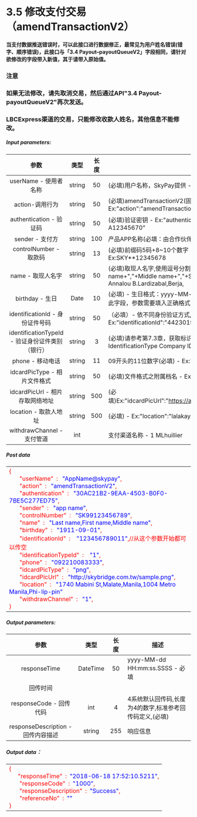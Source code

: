 # 3.5    修改支付交易（amendTransactionV2）
#### 当支付数据推送错误时，可以此接口进行数据修正，最常见为用户姓名错误(错字、顺序错误)，此接口与「3.4 Payout–payoutQueueV2」字段相同，请针对欲修改的字段带入新值，其于请带入原始值。
### 注意
 ### 如果无法修改，请先取消交易，然后通过API"3.4 Payout-payoutQueueV2"再次发送。
### LBCExpress渠道的交易，只能修改收款人姓名，其他信息不能修改。

##### Input parameters:
| 参数                        |    类型     | 长度    |描述|
| :-------------------------: | :-----------: |:-----:|--------------------------------|   
|userName - 使用者名称|string|50|(必填)用户名称，SkyPay提供 - Ex:"userName":"AppName@skypay"|
|action-调用行为|string|50|(必填)amendTransactionV2(固定参数值) - Ex:"action":"amendTransactionV2"|
|authentication  - 验证码|string |50|(必填)验证密钥 - Ex:"authentication":"E1234567-123C-1234-123F-A12345670"|
|sender - 支付方|string|100|产品APP名称(必填：由合作伙伴设计) - Ex:"sender":"APP NAME"|
|controlNumber - 取款码|string|13|(必填)前缀码5码+8~10个数字（前缀码在绑定邮箱中获取） - Ex:SKY**12345678|
|name - 取现人名字|string |50|(必填)取现人名字,使用逗号分割。  - Last name+","+First name+","+Middle name+","+Suffix - Ex:"name":"Lardizabal,Mary Annalou B.Lardizabal,Berja,|
|birthday - 生日|Date|10|(必填) - 生日格式：yyyy-MM-dd - Ex:"birthday":"1991-10-02" -  写入此字段，参数需要填入正确格式|
|identificationId - 身份证件号码|string|50|（必填）- 依不同身份验证方式,持有证件编号 - Ex:"identificationId":"442301922000"|
|identificationTypeId - 验证身份证件类别（银行）|string |3|(必填)请参考第7.3章，获取标识类型 - Ex:IdentificationId IdentificationType Company ID2 Driver’s License|
|phone - 移动电话|string|11|09开头的11位数字(必填)  - Ex:"phone":"09270348095"|
|idcardPicType - 相片文件格式|string|50|(必填)文件格式之附属档名 - Ex:"idcardPicType":"jpg"|
|idcardPicUrl - 相片存取网络地址|string |500|(必填)Ex:"idcardPicUrl":"https://aaa.s3.amazonaws.com/uploadfile/12334"|
|location - 取款人地址|string |500|(必填) - Ex:"location":"lalakay los banos laguna"|
|withdrawChannel - 支付管道|int| |支付渠道名称 - 1 MLhuillier  |

##### Post data
<table color=blue><tr><td white=DarkSeaGreen>
<font color=Red>
{<br>
 &ensp;&ensp;&ensp; "userName"&ensp;: <font color=blue> &ensp;"AppName@skypay"</font>,<br>
  &ensp;&ensp;&ensp;   "action"&ensp;: <font color=blue> &ensp;"amendTransactionV2"</font>,<br>
  &ensp;&ensp;&ensp;   "authentication"&ensp;: <font color=blue> &ensp;"30AC21B2-9EAA-4503-B0F0-7BE5C277ED75"</font>,<br>
  &ensp;&ensp;&ensp;   "sender"&ensp;: <font color=blue> &ensp;"app name"</font>,<br>
  &ensp;&ensp;&ensp;   "controlNumber"&ensp;: <font color=blue> &ensp;"SK99123456789"</font>,<br>
  &ensp;&ensp;&ensp;   "name"&ensp;: <font color=blue> &ensp;"Last name,First name,Middle name"</font>,<br>
  &ensp;&ensp;&ensp;   "birthday"&ensp;: <font color=blue> &ensp;"1911-09-01"</font>,<br>
  &ensp;&ensp;&ensp;   "identificationId"&ensp;: <font color=blue> &ensp; "123456789011"</font>,//从这个参数开始都可以传空<br>
  &ensp;&ensp;&ensp;   "identificationTypeId"&ensp;: <font color=blue> &ensp; "1"</font>,<br>
  &ensp;&ensp;&ensp;   "phone"&ensp;: <font color=blue> &ensp;"092210083333"</font>,<br>
  &ensp;&ensp;&ensp;   "idcardPicType"&ensp;: <font color=blue> &ensp;"png"</font>,<br>
  &ensp;&ensp;&ensp;   "idcardPicUrl"&ensp;: <font color=blue> &ensp;"http://skybridge.com.tw/sample.png"</font>,<br>
  &ensp;&ensp;&ensp;    "location"&ensp;: <font color=blue> &ensp;"1740 Mabini St,Malate,Manila,1004 Metro Manila,Phi-líp-pin"</font><br>
  &ensp;&ensp;&ensp;   "withdrawChannel"&ensp;: <font color=blue> &ensp;"1"</font>,<br>
}
</font>
</td></tr></table>

##### Output parameters:
| 参数                        |    类型     | 长度    |描述|
| :-------------------------: | :-----------: |:-----:|--------------------------------|   
|responseTime|DateTime|50|yyyy-MM-dd HH:mm:ss.SSSS - 必填|
|回传时间||||
|responseCode - 回传代码|int|4|4系统默认回传码,长度为4的数字,标准参考回传码定义,(必填)|
|responseDescription - 回传内容描述|string|255|响应信息|

##### Output data：
<table color=blue><tr><td white=DarkSeaGreen>
<font color=Red>
{<br>
  &ensp;&ensp;&ensp;"responseTime"&ensp;:&ensp;<font color=blue>"2018-06-18 17:52:10.5211"</font>,<br>
    &ensp;&ensp;&ensp; "responseCode"&ensp;:&ensp;<font color=blue>"1000"</font>,<br>
  &ensp;&ensp;&ensp; "responseDescription"&ensp;:&ensp;<font color=blue>"Success"</font>,<br>
  &ensp;&ensp;&ensp; "referenceNo"&ensp;:&ensp;<font color=blue>""</font><br>
}
</font>
</td></tr></table>







